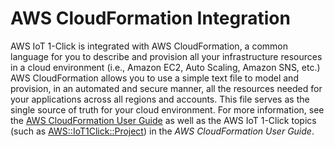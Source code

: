# AWS CloudFormation Integration<a name="1click-cloudformation"></a>

AWS IoT 1\-Click is integrated with AWS CloudFormation, a common language for you to describe and provision all your infrastructure resources in a cloud environment \(i\.e\., Amazon EC2, Auto Scaling, Amazon SNS, etc\.\) AWS CloudFormation allows you to use a simple text file to model and provision, in an automated and secure manner, all the resources needed for your applications across all regions and accounts\. This file serves as the single source of truth for your cloud environment\. For more information, see the [AWS CloudFormation User Guide](https://docs.aws.amazon.com/AWSCloudFormation/latest/UserGuide/) as well as the AWS IoT 1\-Click topics \(such as [AWS::IoT1Click::Project](https://docs.aws.amazon.com/AWSCloudFormation/latest/UserGuide/aws-resource-iot1click-project.html)\) in the *AWS CloudFormation User Guide*\.